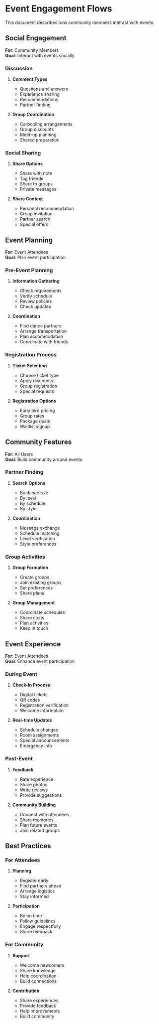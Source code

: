 # Event Engagement Flows

This document describes how community members interact with events.

## Social Engagement

**For**: Community Members  
**Goal**: Interact with events socially

### Discussion

1. **Comment Types**

   - Questions and answers
   - Experience sharing
   - Recommendations
   - Partner finding

2. **Group Coordination**
   - Carpooling arrangements
   - Group discounts
   - Meet-up planning
   - Shared preparation

### Social Sharing

1. **Share Options**

   - Share with note
   - Tag friends
   - Share to groups
   - Private messages

2. **Share Context**
   - Personal recommendation
   - Group invitation
   - Partner search
   - Special offers

## Event Planning

**For**: Event Attendees  
**Goal**: Plan event participation

### Pre-Event Planning

1. **Information Gathering**

   - Check requirements
   - Verify schedule
   - Review policies
   - Check updates

2. **Coordination**
   - Find dance partners
   - Arrange transportation
   - Plan accommodation
   - Coordinate with friends

### Registration Process

1. **Ticket Selection**

   - Choose ticket type
   - Apply discounts
   - Group registration
   - Special requests

2. **Registration Options**
   - Early bird pricing
   - Group rates
   - Package deals
   - Waitlist signup

## Community Features

**For**: All Users  
**Goal**: Build community around events

### Partner Finding

1. **Search Options**

   - By dance role
   - By level
   - By schedule
   - By style

2. **Coordination**
   - Message exchange
   - Schedule matching
   - Level verification
   - Style preferences

### Group Activities

1. **Group Formation**

   - Create groups
   - Join existing groups
   - Set preferences
   - Share plans

2. **Group Management**
   - Coordinate schedules
   - Share costs
   - Plan activities
   - Keep in touch

## Event Experience

**For**: Event Attendees  
**Goal**: Enhance event participation

### During Event

1. **Check-in Process**

   - Digital tickets
   - QR codes
   - Registration verification
   - Welcome information

2. **Real-time Updates**
   - Schedule changes
   - Room assignments
   - Special announcements
   - Emergency info

### Post-Event

1. **Feedback**

   - Rate experience
   - Share photos
   - Write reviews
   - Provide suggestions

2. **Community Building**
   - Connect with attendees
   - Share memories
   - Plan future events
   - Join related groups

## Best Practices

### For Attendees

1. **Planning**

   - Register early
   - Find partners ahead
   - Arrange logistics
   - Stay informed

2. **Participation**
   - Be on time
   - Follow guidelines
   - Engage respectfully
   - Share feedback

### For Community

1. **Support**

   - Welcome newcomers
   - Share knowledge
   - Help coordination
   - Build connections

2. **Contribution**
   - Share experiences
   - Provide feedback
   - Help improvements
   - Build community
